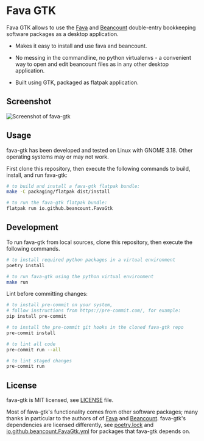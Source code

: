 # Fava GTK

Fava GTK allows to use the [Fava](https://github.com/beancount/fava) and [Beancount](https://github.com/beancount/beancount) double-entry bookkeeping software packages as a desktop application.

* Makes it easy to install and use fava and beancount. 

* No messing in the commandline, no python virtualenvs  - a convenient way to open and edit beancount files as in any other desktop application.

* Built using GTK, packaged as flatpak application.


## Screenshot

![Screenshot of fava-gtk](https://user-images.githubusercontent.com/581188/104773200-fa2ce080-5774-11eb-978a-654c62511104.png)


## Usage

fava-gtk has been developed and tested on Linux with GNOME 3.18. Other operating systems may or may not work. 

First clone this repository, then execute the following commands to build, install, and run fava-gtk:

```bash
# to build and install a fava-gtk flatpak bundle:
make -C packaging/flatpak dist/install

# to run the fava-gtk flatpak bundle:
flatpak run io.github.beancount.FavaGtk
```

## Development

To run fava-gtk from local sources, clone this repository, then execute the following commands.

```bash
# to install required python packages in a virtual environment
poetry install

# to run fava-gtk using the python virtual environment
make run
```

Lint before committing changes:

```bash
# to install pre-commit on your system,
# follow instructions from https://pre-commit.com/, for example:
pip install pre-commit

# to install the pre-commit git hooks in the cloned fava-gtk repo
pre-commit install

# to lint all code
pre-commit run --all

# to lint staged changes
pre-commit run
```


## License

fava-gtk is MIT licensed, see [LICENSE](./LICENSE) file.

Most of fava-gtk's functionality comes from other software packages; many thanks in particular to the authors of of [Fava](https://github.com/beancount/fava) and [Beancount](https://github.com/beancount/beancount). fava-gtk's dependencies are licensed differently, see [poetry.lock](./poetry.lock) and [io.github.beancount.FavaGtk.yml](./packaging/flatpak/io.github.beancount.FavaGtk.yml) for packages that fava-gtk depends on.
